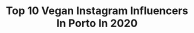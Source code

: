 ---
title: Top 10 Vegan Instagram Influencers In Porto In 2020
description: >-
  Find top vegan Instagram influencers in Porto in 2020. Most popular hashtags: #vegan #foodblogger #porto #portugal.
platform: Instagram
profiles:
  - username: "cozinhalternativa"
    fullname: >-
      Van Machado
    location: "Portugal"
    followers: 32789
    engagement: 311
    commentsToLikes: 0.017273
    avatar: "https://scontent-ams4-1.cdninstagram.com/v/t51.2885-19/s320x320/81171450_822922004843450_3150262961478565888_n.jpg?_nc_ht=scontent-ams4-1.cdninstagram.com&_nc_ohc=byaDdVJM1FUAX_lZyzl&oh=32635e775a347d0d38db07608f5060be&oe=5EBAE108"
    verified: false
    hashtags: "#earth, #actionoverwords, #ethicsoverhabits, #mesmerized"
  - username: "ligiaclaroo"
    fullname: >-
      another day, just breathe
    location: "Portugal"
    followers: 6332
    engagement: 1270
    commentsToLikes: 0.122279
    avatar: "https://scontent-lhr8-1.cdninstagram.com/v/t51.2885-19/s320x320/21294622_124455438197984_8773099979213373440_n.jpg?_nc_ht=scontent-lhr8-1.cdninstagram.com&_nc_ohc=fVGQ1NbLmMkAX8cPrzQ&oh=bb0778f6fb82feecf8f1ec8d98803540&oe=5EB95A18"
    verified: false
    hashtags: "#everytraveler, #agameofreflections, #thebamandboo, #sunset"
  - username: "thetolerantcook"
    fullname: >-
      Kristína Suchánková
    location: "Portugal"
    followers: 11752
    engagement: 989
    commentsToLikes: 0.115992
    avatar: "https://scontent-lhr8-1.cdninstagram.com/v/t51.2885-19/s320x320/25036324_136677687010476_501202677485535232_n.jpg?_nc_ht=scontent-lhr8-1.cdninstagram.com&_nc_ohc=5vNaTNT-ZdAAX-JN6ig&oh=080f2edd49f4d8614804733fba4ef1c8&oe=5EBAA286"
    verified: false
    hashtags: "#tolerantnarestauracia, #thestoryofacake, #glutenfee, #summervibesonly"
  - username: "franciscafloress"
    fullname: >-
      Francisca Flores•Stylebythree
    location: "Portugal"
    followers: 52204
    engagement: 178
    commentsToLikes: 0.014306
    avatar: "https://scontent-cdt1-1.cdninstagram.com/v/t51.2885-19/s320x320/45366390_288169765170267_4101300881251631104_n.jpg?_nc_ht=scontent-cdt1-1.cdninstagram.com&_nc_ohc=dLixo_kLxjsAX-FxBdP&oh=6892e48b2326906049874526139fb01d&oe=5EB2E613"
    verified: false
    hashtags: "#vegan, #deco, #throwback, #stayawayfromthekitchen"
  - username: "nour.livia"
    fullname: >-
      Nour Livia
    location: "Portugal"
    followers: 22522
    engagement: 379
    commentsToLikes: 0.048590
    avatar: "https://scontent-amt2-1.cdninstagram.com/v/t51.2885-19/s320x320/81039931_182297352852401_6563399812920639488_n.jpg?_nc_ht=scontent-amt2-1.cdninstagram.com&_nc_ohc=yL7HdGrvZZcAX_mb6LB&oh=9f81723f0fd21ecfc09cee61b5d0569a&oe=5EB7BDE0"
    verified: false
    hashtags: "#veganuary"
  - username: "alhofrances"
    fullname: >-
      Nuno Mota
    location: "Portugal"
    followers: 33934
    engagement: 275
    commentsToLikes: 0.139032
    avatar: "https://scontent-lhr8-1.cdninstagram.com/v/t51.2885-19/s320x320/43729384_2318647861704879_6219063389923049472_n.jpg?_nc_ht=scontent-lhr8-1.cdninstagram.com&_nc_ohc=QJUaWOHNQewAX-xbsAN&oh=56eb7e4b5e4e12e0754023de43f0a2dc&oe=5EBB21C8"
    verified: false
    hashtags: "#fermentofermipan, #damnvegandoughnuts, #youguysrock, #bolodeabacaxi"
  - username: "camilaganon"
    fullname: >-
      C A M I L A   G A N O N
    location: "Portugal"
    followers: 36946
    engagement: 205
    commentsToLikes: 0.051571
    avatar: "https://scontent-lht6-1.cdninstagram.com/v/t51.2885-19/s320x320/75210462_438709000152002_639563249334878208_n.jpg?_nc_ht=scontent-lht6-1.cdninstagram.com&_nc_ohc=k6wBBaOQiLsAX-Z3RVb&oh=e6adad406e4b72245bd0d662de13b028&oe=5EBB22FE"
    verified: false
    hashtags: "#vegangirlsdoitbetter, #plantbased, #vegan, #coronavirus"
  - username: "valeriagorelova"
    fullname: >-
      Нутрициолог & Welness Coach
    location: "Portugal"
    followers: 3470
    engagement: 2000
    commentsToLikes: 0.076515
    avatar: "https://instagram.ficn3-1.fna.fbcdn.net/v/t51.2885-19/s320x320/71833104_2032659563503536_7681336876166283264_n.jpg?_nc_ht=instagram.ficn3-1.fna.fbcdn.net&_nc_ohc=4sY76jVrZ5AAX9WCxvc&oh=2161666f7e2faabbaaebeb0825d4efb1&oe=5EAFCD6F"
    verified: false
    hashtags: ""
  - username: "cozinhalternativa"
    fullname: >-
      Van Machado
    location: "Portugal"
    followers: 32789
    engagement: 311
    commentsToLikes: 0.017273
    avatar: "https://scontent-ams4-1.cdninstagram.com/v/t51.2885-19/s320x320/81171450_822922004843450_3150262961478565888_n.jpg?_nc_ht=scontent-ams4-1.cdninstagram.com&_nc_ohc=byaDdVJM1FUAX_lZyzl&oh=32635e775a347d0d38db07608f5060be&oe=5EBAE108"
    verified: false
    hashtags: "#earth, #actionoverwords, #ethicsoverhabits, #mesmerized"
  - username: "thewiildgypsy"
    fullname: >-
      𓆙 𓂀 ✧ तितली ✧𓆣𓆃
    location: "Portugal"
    followers: 20046
    engagement: 491
    commentsToLikes: 0.009253
    avatar: "https://scontent-lhr8-1.cdninstagram.com/v/t51.2885-19/s320x320/87417986_153214829030255_978713945999147008_n.jpg?_nc_ht=scontent-lhr8-1.cdninstagram.com&_nc_ohc=C-7cEPh-148AX8Vb2Uo&oh=9a73a93c5c3aab8e999fc6a621b345ae&oe=5EBD7A40"
    verified: false
    hashtags: "#tattoo, #red, #rose, #ocean"
---